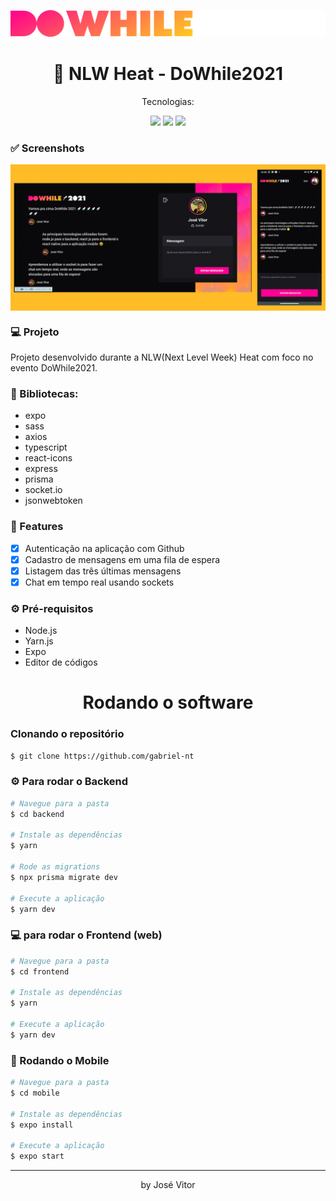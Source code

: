 <p align="center">
  <img src="https://github.com/ZeVit0r/NLW-heat-Do_While_2021/blob/main/imgs/logo.svg" />
</p>

<h1 align="center">
    🚀 NLW Heat - DoWhile2021
</h1>

<p align="center">Tecnologias:</p>

<p align="center">
  <img src="https://img.shields.io/static/v1?label=node&message=16.13.0&color=339933&logo=node.js" />
  <img src="https://img.shields.io/static/v1?label=react&message=17.02&color=61DAFB&logo=react" />
  <img src="https://img.shields.io/static/v1?label=react%20native&message=0.66&color=0088CC&logo=reactos" />
</p>

### ✅ Screenshots
  <img align="center" src="https://github.com/ZeVit0r/NLW-heat-Do_While_2021/blob/main/imgs/img.png" alt="projeto" />
  
### 💻 Projeto

Projeto desenvolvido durante a NLW(Next Level Week) Heat com foco no evento DoWhile2021.

### 📕 Bibliotecas:

- expo
- sass
- axios
- typescript
- react-icons
- express
- prisma
- socket.io
- jsonwebtoken

### 📎 Features 

- [x] Autenticação na aplicação com Github
- [x] Cadastro de mensagens em uma fila de espera
- [x] Listagem das três últimas mensagens
- [x] Chat em tempo real usando sockets

### ⚙ Pré-requisitos

- Node.js
- Yarn.js
- Expo
- Editor de códigos

<h1 align="center"> Rodando o software</h1>

### Clonando o repositório

```bash
$ git clone https://github.com/gabriel-nt
```

### ⚙ Para rodar o Backend

```bash
# Navegue para a pasta
$ cd backend

# Instale as dependências
$ yarn

# Rode as migrations
$ npx prisma migrate dev

# Execute a aplicação
$ yarn dev
```

### 💻 para rodar o Frontend (web)

```bash
# Navegue para a pasta
$ cd frontend

# Instale as dependências
$ yarn

# Execute a aplicação
$ yarn dev
```

### 📱 Rodando o Mobile

```bash
# Navegue para a pasta
$ cd mobile

# Instale as dependências
$ expo install

# Execute a aplicação
$ expo start
```

<hr/>

<p align="center">by José Vitor</p>


